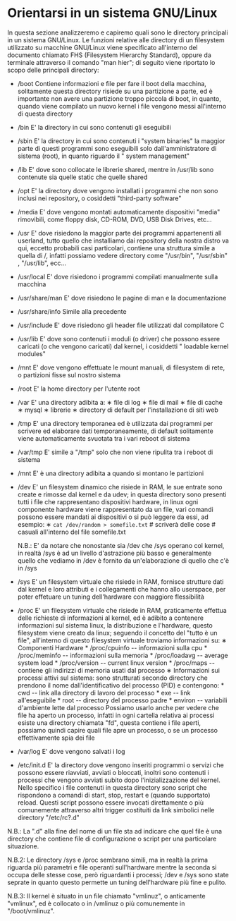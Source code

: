 # Orientarsi in un sistema GNU/Linux

In questa sezione analizzeremo e capiremo quali sono le directory principali in
un sistema GNU/Linux.
Le funzioni relative alle directory di un filesystem utilizzato
su macchine GNU/Linux viene specificato all'interno del documento
chiamato FHS (Filesystem Hierarchy Standard), oppure da terminale
attraverso il comando "man hier"; di seguito viene riportato lo
scopo delle principali directory:

* /boot
	 Contiene informazioni e file per fare il boot della macchina,
    solitamente questa directory risiede su una partizione a
    parte, ed è importante non avere una partizione troppo
    piccola di boot, in quanto, quando viene compilato un nuovo
    kernel i file vengono messi all'interno di questa directory
* /bin
	 E' la directory in cui sono contenuti gli eseguibili
* /sbin
	 E' la directory in cui sono contenuti i "system binaries" la
    maggior parte di questi programmi sono eseguibili solo
    dall'amministratore di sistema (root), in quanto riguardo il "
    system management"
* /lib
	 E' dove sono collocate le librerie shared, mentre in /usr/lib
    sono contenute sia quelle static che quelle shared
* /opt
	 E' la directory dove vengono installati i programmi che non
    sono inclusi nei repository, o cosiddetti "third-party
    software"
* /media
	 E' dove vengono montati automaticamente dispositivi "media"
    rimovibili, come floppy disk, CD-ROM, DVD, USB Disk Drives,
    etc...
* /usr
	 E' dove risiedono la maggior parte dei programmi appartenenti
    all userland, tutto quello che installiamo dai repository
    della nostra distro va qui, eccetto probabili casi
    particolari, contiene una struttura simile a quella di /,
    infatti possiamo vedere directory come "/usr/bin", "/usr/sbin"
    , "/usr/lib", ecc...
* /usr/local
	 E' dove risiedono i programmi compilati manualmente sulla
    macchina
* /usr/share/man
	 E' dove risiedono le pagine di man e la documentazione
* /usr/share/info
	 Simile alla precedente
* /usr/include
	 E' dove risiedono gli header file utilizzati dal compilatore C
* /usr/lib
	 E' dove sono contenuti i moduli (o driver) che possono essere
    caricati (o che vengono caricati) dal kernel, i cosiddetti "
    loadable kernel modules"
* /mnt
	 E' dove vengono effettuate le mount manuali, di filesystem di
    rete, o partizioni fisse sul nostro sistema
* /root
	 E' la home directory per l'utente root
* /var
	 E' una directory adibita a:
    ∗ file di log
    ∗ file di mail
    ∗ file di cache
    ∗ mysql
    ∗ librerie
    ∗ directory di default per l'installazione di siti web
* /tmp
	 E' una directory temporanea ed è utilizzata dai programmi per
    scrivere ed elaborare dati temporaneamente, di default
    solitamente viene automaticamente svuotata tra i vari reboot
    di sistema
* /var/tmp
	 E' simile a "/tmp" solo che non viene ripulita tra i reboot
    di sistema
* /mnt
	 E' è una directory adibita a quando si montano le partizioni
* /dev
	 E' un filesystem dinamico che risiede in RAM, le sue entrate
    sono create e rimosse dal kernel e da udev; in questa
    directory sono presenti tutti i file che rappresentano
    dispositivi hardware, in linux ogni componente hardware viene
    rappresentato da un file, vari comandi possono essere mandati
    ai dispositivi o si può leggere da essi, ad esempio:
    ∗ `cat /dev/random > somefile.txt` # scriverà delle cose
       # casuali all'interno del file somefile.txt

	N.B.: E' da notare che nonostante sia /dev che /sys operano
    col kernel, in realtà /sys è ad un livello d'astrazione più
    basso e generalmente quello che vediamo in /dev è fornito da
    un'elaborazione di quello che c'è in /sys
* /sys
	 E' un filesystem virtuale che risiede in RAM, fornisce
    strutture dati dal kernel e loro attributi e i collegamenti
    che hanno allo userspace, per poter effetuare un tuning
    dell'hardware con maggiore flessibilità
* /proc
	 E' un filesystem virtuale che risiede in RAM, praticamente
    effettua delle richieste di informazioni al kernel, ed è
    adibito a contenere informazioni sul sistema linux, la
    distribuzione e l'hardware, questo filesystem viene creato da
    linux; seguendo il concetto del "tutto è un file",
    all'interno di questo filesystem virtuale troviamo
    informazioni su:
    ∗ Componenti Hardware
      * /proc/cpuinfo -- informazioni sulla cpu
      * /proc/meminfo -- informazioni sulla memoria
      * /proc/loadavg -- average system load
      * /proc/version -- current linux version
      * /proc/maps -- contiene gli indirizzi di memoria usati dal processo
    ∗ Informazioni sui processi attivi sul sistema: sono
      strutturati secondo directory che prendono il nome
      dall'identificativo del processo (PID) e contengono:
      * cwd -- link alla directory di lavoro del processo
      * exe -- link all'eseguibile
      * root -- directory del processo padre
      * environ -- variabili d'ambiente lette dal processo
	Possiamo usarlo anche per vedere che file ha aperto un
    processo, infatti in ogni cartella relativa ai processi
    esiste una directory chiamata "fd", questa contiene i file
    aperti, possiamo quindi capire quali file apre un processo, o
    se un processo effettivamente spia dei file
* /var/log
	 E' dove vengono salvati i log
* /etc/init.d
	 E' la directory dove vengono inseriti programmi o servizi che
    possono essere riavviati, avviati o bloccati, inoltri sono
    contenuti i processi che vengono avviati subito dopo
    l'inizializzazione del kernel. Nello specifico i file
    contenuti in questa directory sono script che rispondono a
    comandi di start, stop, restart e (quando supportato) reload.
    Questi script possono essere invocati direttamente o più
    comunemente attraverso altri trigger costituiti da link
    simbolici nelle directory "/etc/rc?.d"

N.B.: La ".d" alla fine del nome di un file sta ad indicare che
quel file è una directory che contiene file di configurazione o
script per una particolare situazione.

N.B.2: Le directory /sys e /proc sembrano simili, ma in realtà la
prima riguarda più parametri e file operanti sull'hardware mentre
la seconda si occupa delle stesse cose, però riguardanti i
processi; /dev e /sys sono state seprate in quanto questo
permette un tuning dell'hardware più fine e pulito.

N.B.3: Il kernel è situato in un file chiamato "vmlinuz", o
anticamente "vmlinux", ed è collocato o in /vmlinuz o più
comunemente in "/boot/vmlinuz".


